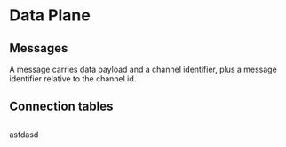 # Data Plane

## Messages

A message carries data payload and a channel identifier, plus a message
identifier relative to the channel id.

## Connection tables

##
asfdasd